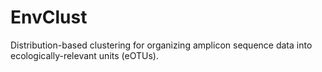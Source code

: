 # EnvClust
Distribution-based clustering for organizing amplicon sequence data into ecologically-relevant units (eOTUs).
